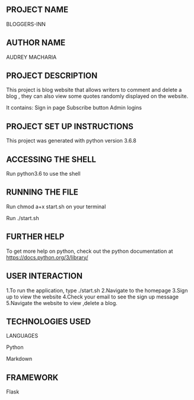 ## PROJECT NAME
BLOGGERS-INN

## AUTHOR NAME
AUDREY MACHARIA

## PROJECT DESCRIPTION
This project is blog website that allows writers to comment and delete a blog , they can also view some quotes randomly displayed on the website.

It contains:
Sign in page
Subscribe button
Admin logins

## PROJECT SET UP INSTRUCTIONS
This project was generated with python version 3.6.8

## ACCESSING THE SHELL
Run python3.6 <name-of-file> to use the shell

## RUNNING THE FILE
Run chmod a+x start.sh on your terminal

Run ./start.sh

## FURTHER HELP
To get more help on python, check out the python documentation at https://docs.python.org/3/library/

## USER INTERACTION
1.To run the application, type ./start.sh
2.Navigate to the homepage
3.Sign up to view the website
4.Check your email to see the sign up message
5.Navigate the website to view ,delete a blog.

## TECHNOLOGIES USED
LANGUAGES

Python

Markdown

## FRAMEWORK
Flask

